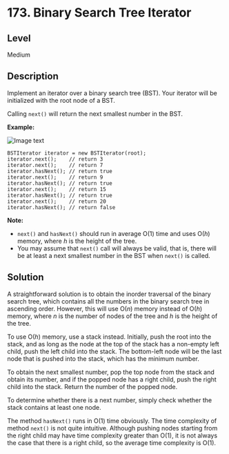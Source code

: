 # 173. Binary Search Tree Iterator
## Level
Medium

## Description
Implement an iterator over a binary search tree (BST). Your iterator will be initialized with the root node of a BST.

Calling `next()` will return the next smallest number in the BST.

**Example:**

![Image text](https://assets.leetcode.com/uploads/2018/12/25/bst-tree.png)

```
BSTIterator iterator = new BSTIterator(root);
iterator.next();    // return 3
iterator.next();    // return 7
iterator.hasNext(); // return true
iterator.next();    // return 9
iterator.hasNext(); // return true
iterator.next();    // return 15
iterator.hasNext(); // return true
iterator.next();    // return 20
iterator.hasNext(); // return false
```

**Note:**

* `next()` and `hasNext()` should run in average O(1) time and uses O(*h*) memory, where *h* is the height of the tree.
* You may assume that `next()` call will always be valid, that is, there will be at least a next smallest number in the BST when `next()` is called.

## Solution
A straightforward solution is to obtain the inorder traversal of the binary search tree, which contains all the numbers in the binary search tree in ascending order. However, this will use O(*n*) memory instead of O(*h*) memory, where *n* is the number of nodes of the tree and *h* is the height of the tree.

To use O(*h*) memory, use a stack instead. Initially, push the root into the stack, and as long as the node at the top of the stack has a non-empty left child, push the left child into the stack. The bottom-left node will be the last node that is pushed into the stack, which has the minimum number.

To obtain the next smallest number, pop the top node from the stack and obtain its number, and if the popped node has a right child, push the right child into the stack. Return the number of the popped node.

To determine whether there is a next number, simply check whether the stack contains at least one node.

The method `hasNext()` runs in O(1) time obviously. The time complexity of method `next()` is not quite intuitive. Although pushing nodes starting from the right child may have time complexity greater than O(1), it is not always the case that there is a right child, so the average time complexity is O(1).
